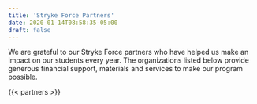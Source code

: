 ```yaml
---
title: 'Stryke Force Partners'
date: 2020-01-14T08:58:35-05:00
draft: false
---
```


We are grateful to our Stryke Force partners who have helped us make an impact on our students every year. The organizations listed below provide generous financial support, materials and services to make our program possible.

<!--more-->

{{< partners >}}
